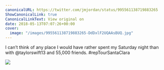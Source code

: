 ```yaml
---
canonicalURL: https://twitter.com/jmjordan/status/995561138719883265
ShowCanonicalLink: true
CanonicalLinkText: View original on
date: 2018-05-13T07:07:26+00:00
cover:
  image: "/images/995561138719883265-DdDxlF2UQAAsBUQ.jpg"
---
```

I can’t think of any place I would have rather spent my Saturday night than with @taylorswift13 and 55,000 friends. #repTourSantaClara 

![](/images/995561138719883265-DdDxlF2UQAAsBUQ.jpg)